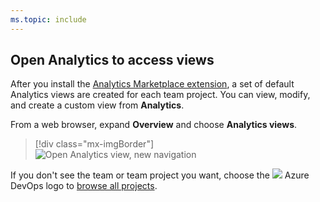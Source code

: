 ```yaml
---
ms.topic: include
---
```


<a id="open-analytics">  </a>

## Open Analytics to access views

After you install the [Analytics Marketplace extension](../analytics/analytics-extension.md), a set of default Analytics views are created for each team project. You can view, modify, and create a custom view from **Analytics**. 

From a web browser, expand **Overview** and choose **Analytics views**. 

> [!div class="mx-imgBorder"]  
> ![Open Analytics view, new navigation](/azure/devops/report/analytics/_img/open-analytics/open-analytics-views-vert.png)   

If you don't see the team or team project you want, choose the ![ ](/azure/devops/boards/_img/icons/project-icon.png) Azure DevOps logo to [browse all projects](/azure/devops/project/navigation/work-across-projects).  



